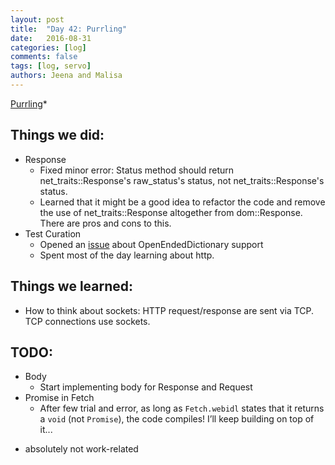 ```yaml
---
layout: post
title:  "Day 42: Purrling"
date:   2016-08-31
categories: [log]
comments: false
tags: [log, servo]
authors: Jeena and Malisa
---
```


[Purrling](http://i.imgur.com/EbolG1m.gifv)*

## Things we did:
- Response
    - Fixed minor error: Status method should return net_traits::Response's raw_status's status, not net_traits::Response's status.
    - Learned that it might be a good idea to refactor the code and remove the use of net_traits::Response altogether from dom::Response. There are pros and cons to this.
- Test Curation
   - Opened an [issue](https://github.com/servo/servo/issues/13144) about OpenEndedDictionary support
   - Spent most of the day learning about http.

## Things we learned:
- How to think about sockets: HTTP request/response are sent via TCP. TCP connections use sockets.

## TODO:
- Body
    - Start implementing body for Response and Request
- Promise in Fetch
   - After few trial and error, as long as `Fetch.webidl` states that it returns a `void` (not `Promise`), the code compiles! I’ll keep building on top of it...

* absolutely not work-related
